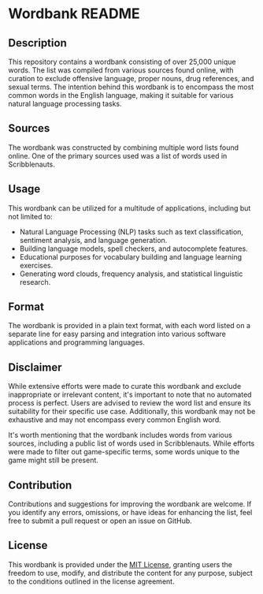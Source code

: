 # Wordbank README

## Description
This repository contains a wordbank consisting of over 25,000 unique words. The list was compiled from various sources found online, with curation to exclude offensive language, proper nouns, drug references, and sexual terms. The intention behind this wordbank is to encompass the most common words in the English language, making it suitable for various natural language processing tasks.

## Sources
The wordbank was constructed by combining multiple word lists found online. One of the primary sources used was a list of words used in Scribblenauts.

## Usage
This wordbank can be utilized for a multitude of applications, including but not limited to:

- Natural Language Processing (NLP) tasks such as text classification, sentiment analysis, and language generation.
- Building language models, spell checkers, and autocomplete features.
- Educational purposes for vocabulary building and language learning exercises.
- Generating word clouds, frequency analysis, and statistical linguistic research.

## Format
The wordbank is provided in a plain text format, with each word listed on a separate line for easy parsing and integration into various software applications and programming languages.

## Disclaimer
While extensive efforts were made to curate this wordbank and exclude inappropriate or irrelevant content, it's important to note that no automated process is perfect. Users are advised to review the word list and ensure its suitability for their specific use case. Additionally, this wordbank may not be exhaustive and may not encompass every common English word. 

It's worth mentioning that the wordbank includes words from various sources, including a public list of words used in Scribblenauts. While efforts were made to filter out game-specific terms, some words unique to the game might still be present.

## Contribution
Contributions and suggestions for improving the wordbank are welcome. If you identify any errors, omissions, or have ideas for enhancing the list, feel free to submit a pull request or open an issue on GitHub.

## License
This wordbank is provided under the [MIT License](https://opensource.org/licenses/MIT), granting users the freedom to use, modify, and distribute the content for any purpose, subject to the conditions outlined in the license agreement.
